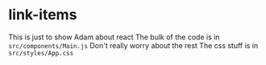 # link-items
This is just to show Adam about react
The bulk of the code is in `src/components/Main.js`
Don't really worry about the rest
The css stuff is in `src/styles/App.css`
